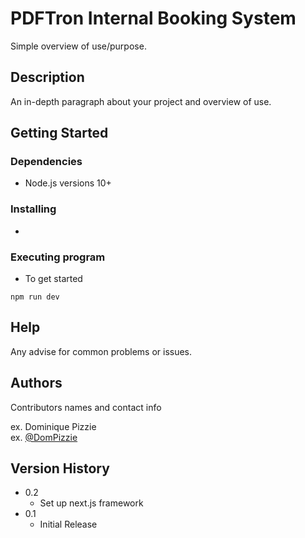 # PDFTron Internal Booking System

Simple overview of use/purpose.

## Description

An in-depth paragraph about your project and overview of use.

## Getting Started

### Dependencies

* Node.js versions 10+

### Installing

* 

### Executing program

* To get started
```
npm run dev
```

## Help

Any advise for common problems or issues.


## Authors

Contributors names and contact info

ex. Dominique Pizzie  
ex. [@DomPizzie](https://twitter.com/dompizzie)

## Version History

* 0.2
    * Set up next.js framework
* 0.1
    * Initial Release

